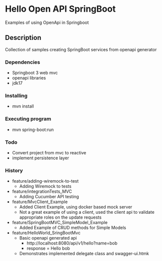 # Hello Open API SpringBoot 

Examples of using OpenApi in Springboot

## Description
Collection of samples creating SpringBoot services from openapi generator

### Dependencies
* Springboot 3 web mvc
* openapi libraries
* jdk17

### Installing
* mvn install

### Executing program
* mvn spring-boot:run

### Todo
* Convert project from mvc to reactive
* implement persistence layer

### History
 * feature/adding-wiremock-to-test
   * Adding Wiremock to tests
* feature/integrationTests_MVC
  * Adding Cucumber API testing
* feature/MvcClient_Example
  * Added Client Example, using docker based mock server
  * Not a great example of using a client, used the client api to validate appropriate roles on the update requests
* feature/SpringBootMVC_SimpleModel_Example
  * Added Example of CRUD methods for Simple Models
* feature/HelloWorld_SringBootMvc
  * Basic openapi generated api
    * http://localhost:8080/api/v1/hello?name=bob
    * response = Hello bob
  * Demonstrates implemented delegate class and swagger-ui.htmk
